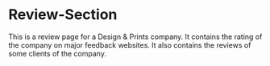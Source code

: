 # Review-Section
This is a review page for a Design & Prints company. It contains the rating of the company on major feedback websites. It also contains the reviews of some clients of the company.
